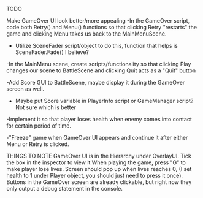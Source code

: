 TODO

Make GameOver UI look better/more appealing
-In the GameOver script, code both Retry() and Menu() functions so that clicking Retry "restarts" the game and clicking Menu takes us back to the MainMenuScene.              
* Utilize SceneFader script/object to do this, function that helps is SceneFader.Fade() I believe?


-In the MainMenu scene, create scripts/functionality so that clicking Play changes our scene to BattleScene and clicking Quit acts as a "Quit" button


-Add Score GUI to BattleScene, maybe display it during the GameOver screen as well.                                       
* Maybe put Score variable in PlayerInfo script or GameManager script? Not sure which is better


-Implement it so that player loses health when enemy comes into contact for certain period of time.

-"Freeze" game when GameOver UI appears and continue it after either Menu or Retry is clicked.


THINGS TO NOTE
GameOver UI is in the Hierarchy under OverlayUI. Tick the box in the inspector to view it
When playing the game, press "G" to make player lose lives. Screen should pop up when lives reaches 0, (I set health to 1 under Player object, you should just need to press it once).
Buttons in the GameOver screen are already clickable, but right now they only output a debug statement in the console.
